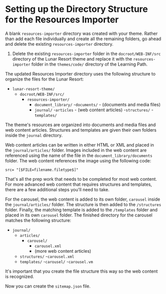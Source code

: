# Setting up the Directory Structure for the Resources Importer [](id=setting-up-the-directory-structure-for-the-resources-importer)

A blank `resources-importer` directory was created with your theme. Rather than
add each file individually and create all the remaining folders, go ahead and
delete the existing `resources-importer` directory.

1. Delete the existing `resources-importer` folder in the `docroot/WEB-INF/src` 
   directory of the Lunar Resort theme and replace it with the 
   `resources-importer` folder in the `themes/code/` directory of the Learning 
   Path.
 
The updated Resources Importer directory uses the following structure to 
organize the files for the Lunar Resort:

- `lunar-resort-theme/`
    - `docroot/WEB-INF/src/`
        - `resources-importer/`
            - `document_library/`
                -`documents/`
                        - (documents and media files)
            - `journal/`
                -`articles`
                        - (web content articles)
                -`structures/`
                -`templates/`
 
The theme's resources are organized into documents and media files and web
content articles. Structures and templates are given their own folders inside 
the `journal` directory.
 
Web content articles can be written in either HTML or XML and placed in the 
`journal/articles/` folder. Images included in the web content are referenced 
using the name of the file in the `document_library/documents` folder. The web 
content references the image using the following code:
   
    src= "[$FILE=filename.filetype$]"
 
That's all the prep work that needs to be completed for most web content. For
more advanced web content that requires structures and templates, there are a 
few additional steps you'll need to take.

For the carousel, the web content is added to its own folder, `carousel` inside 
the `journal/articles/` folder. The structure is then added to the 
`/structures` folder. Finally, the matching template is added to the 
`/templates` folder and placed in its own `carousel` folder. The finished 
directory for the carousel matches the following structure:

- `journal/`
    - `articles/`
        - `carousel/`
            - `carousel.xml`
            - (more web content articles)
    - `structures/`
        -`carousel.xml`
    - `templates/`
        -`carousel/`
            -`carousel.vm`

It's important that you create the file structure this way so the web content 
is recognized.

Now  you can create the `sitemap.json` file.
